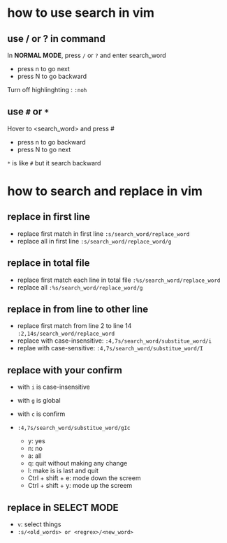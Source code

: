 # how to use search in vim

## use / or ? in command

In **NORMAL MODE**, press `/` or `?` and enter search_word

- press n to go next
- press N to go backward

Turn off highlinghting : `:noh`

## use `#` or `*`

Hover to <search_word> and press #

- press n to go backward
- press N to go next

`*` is like `#` but it search backward

# how to search and replace in vim

## replace in first line

- replace first match in first line `:s/search_word/replace_word`
- replace all in first line `:s/search_word/replace_word/g`

## replace in total file

- replace first match each line in total file `:%s/search_word/replace_word`
- replace all `:%s/search_word/replace_word/g`

## replace in from line to other line

- replace first match from line 2 to line 14 `:2,14s/search_word/replace_word`
- replace with case-insensitive: `:4,7s/search_word/substitue_word/i`
- replae with case-sensitive: `:4,7s/search_word/substitue_word/I`

## replace with your confirm

- with `i` is case-insensitive
- with `g` is global
- with `c` is confirm

- `:4,7s/search_word/substitue_word/gIc`
  - y: yes
  - n: no
  - a: all
  - q: quit without making any change
  - l: make is is last and quit
  - Ctrl + shift + e: mode down the screem
  - Ctrl + shift + y: mode up the screem

## replace in SELECT MODE

- `v`: select things
- `:s/<old_words> or <regrex>/<new_word>`
